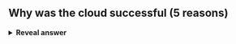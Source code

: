## Why was the cloud successful (5 reasons)
<details>
<summary><b>Reveal answer</b></summary>
MR BRO<br>1. Measured service<br>2. Rapid Elasticity<br><br>3. Broad network access<br>4. Resource pooling<br>5. On demand, self service<br>
</details>
